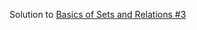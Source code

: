 Solution to [Basics of Sets and Relations #3](https://www.hackerrank.com/challenges/basics-of-sets-and-relational-algebra-3/problem)